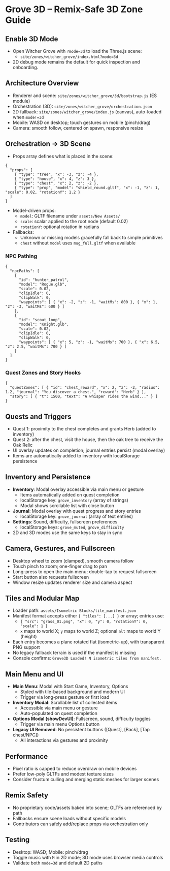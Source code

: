 # Grove 3D – Remix-Safe 3D Zone Guide

## Enable 3D Mode
- Open Witcher Grove with `?mode=3d` to load the Three.js scene:
  - `site/zones/witcher_grove/index.html?mode=3d`
- 2D debug mode remains the default for quick inspection and onboarding.

## Architecture Overview
- Renderer and scene: `site/zones/witcher_grove/3d/bootstrap.js` (ES module)
- Orchestration (3D): `site/zones/witcher_grove/orchestration.json`
- 2D fallback: `site/zones/witcher_grove/index.js` (canvas), auto-loaded when `mode!=3d`
- Mobile: WASD on desktop; touch gestures on mobile (pinch/drag)
- Camera: smooth follow, centered on spawn, responsive resize

## Orchestration → 3D Scene
- Props array defines what is placed in the scene:
```
{
  "props": [
    { "type": "tree", "x": -3, "z": -4 },
    { "type": "house", "x": 4, "z": 3 },
    { "type": "chest", "x": 2, "z": -2 },
    { "type": "prop", "model": "shield_round.gltf", "x": -1, "z": 1, "scale": 0.02, "rotationY": 1.2 }
  ]
}
```
- Model-driven props:
  - `model`: GLTF filename under `assets/New Assets/`
  - `scale`: scalar applied to the root node (default 0.02)
  - `rotationY`: optional rotation in radians
- Fallbacks:
  - Unknown or missing models gracefully fall back to simple primitives
  - `chest` without `model` uses `mug_full.gltf` when available

### NPC Pathing
```
{
  "npcPaths": [
    {
      "id": "hunter_patrol",
      "model": "Rogue.glb",
      "scale": 0.02,
      "clipIdle": 0,
      "clipWalk": 0,
      "waypoints": [ { "x": -2, "z": -1, "waitMs": 800 }, { "x": 1, "z": -3, "waitMs": 600 } ]
    },
    {
      "id": "scout_loop",
      "model": "Knight.glb",
      "scale": 0.02,
      "clipIdle": 0,
      "clipWalk": 0,
      "waypoints": [ { "x": 5, "z": -1, "waitMs": 700 }, { "x": 6.5, "z": 2.5, "waitMs": 700 } ]
    }
  ]
}
```

### Quest Zones and Story Hooks
```
{
  "questZones": [ { "id": "chest_reward", "x": 2, "z": -2, "radius": 1.2, "journal": "You discover a chest.", "reward": "Herb" } ],
  "story": [ { "t": 1500, "text": "A whisper rides the wind..." } ]
}
```

## Quests and Triggers
- Quest 1: proximity to the chest completes and grants Herb (added to inventory)
- Quest 2: after the chest, visit the house, then the oak tree to receive the Oak Relic
- UI overlay updates on completion; journal entries persist (modal overlay)
- Items are automatically added to inventory with localStorage persistence

## Inventory and Persistence
- **Inventory**: Modal overlay accessible via main menu or gesture
  - Items automatically added on quest completion
  - localStorage key: `grove_inventory` (array of strings)
  - Modal shows scrollable list with close button
- **Journal**: Modal overlay with quest progress and story entries
  - localStorage key: `grove_journal` (array of text entries)
- **Settings**: Sound, difficulty, fullscreen preferences
  - localStorage keys: `grove_muted`, `grove_difficulty`
- 2D and 3D modes use the same keys to stay in sync

## Camera, Gestures, and Fullscreen
- Desktop wheel to zoom (clamped), smooth camera follow
- Touch pinch to zoom; one-finger drag to pan
- Long-press to open the main menu; double-tap to request fullscreen
- Start button also requests fullscreen
- Window resize updates renderer size and camera aspect

## Tiles and Modular Map
- Loader path: `assets/Isometric Blocks/tile_manifest.json`
- Manifest format accepts either `{ "tiles": [...] }` or array; entries use:
  - `{ "src": "grass_01.png", "x": 0, "y": 0, "rotationY": 0, "scale": 1 }`
  - `x` maps to world X; `y` maps to world Z; optional `alt` maps to world Y (height)
- Each entry becomes a plane rotated flat (isometric-up), with transparent PNG support
- No legacy fallback terrain is used if the manifest is missing
- Console confirms: `Grove3D Loaded! N isometric tiles from manifest.`

## Main Menu and UI
- **Main Menu**: Modal with Start Game, Inventory, Options
  - Styled with tile-based background and modern UI
  - Trigger via long-press gesture or first load
- **Inventory Modal**: Scrollable list of collected items
  - Accessible via main menu or gesture
  - Auto-populated on quest completion
- **Options Modal (showDevUI)**: Fullscreen, sound, difficulty toggles
  - Trigger via main menu Options button
- **Legacy UI Removed**: No persistent buttons ([Quest], [Back], [Tap chest/NPC])
  - All interactions via gestures and proximity

## Performance
- Pixel ratio is capped to reduce overdraw on mobile devices
- Prefer low-poly GLTFs and modest texture sizes
- Consider frustum culling and merging static meshes for larger scenes

## Remix Safety
- No proprietary code/assets baked into scene; GLTFs are referenced by path
- Fallbacks ensure scene loads without specific models
- Contributors can safely add/replace props via orchestration only

## Testing
- Desktop: WASD; Mobile: pinch/drag
- Toggle music with `M` in 2D mode; 3D mode uses browser media controls
- Validate both `mode=3d` and default 2D paths